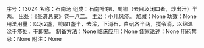 序号：13024
名称：石南汤
组成：石南叶1把，蜀椒（去目及闭口者，炒出汗）半两。
出处：《圣济总录》卷一八二。
主治：小儿风疹。
加减：None
功效：None
用法用量：以水2盏，煎取1盏半，去滓，下消石，白矾各半两，搅令消，以绵温涂于疹处，干即易。
制备方法：None
临床应用：None
各家论述：None
用药禁忌：None
附注：None
